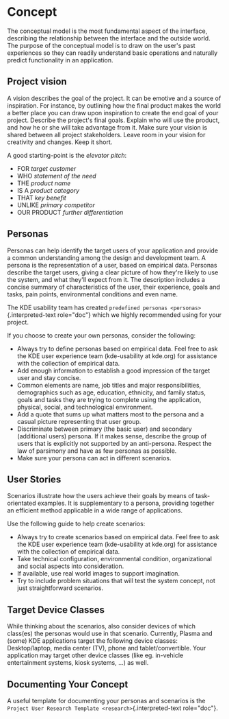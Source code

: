 Concept
=======

The conceptual model is the most fundamental aspect of the interface,
describing the relationship between the interface and the outside world.
The purpose of the conceptual model is to draw on the user's past
experiences so they can readily understand basic operations and
naturally predict functionality in an application.

Project vision
--------------

A vision describes the goal of the project. It can be emotive and a
source of inspiration. For instance, by outlining how the final product
makes the world a better place you can draw upon inspiration to create
the end goal of your project. Describe the project\'s final goals.
Explain who will use the product, and how he or she will take advantage
from it. Make sure your vision is shared between all project
stakeholders. Leave room in your vision for creativity and changes. Keep
it short.

A good starting-point is the *elevator pitch*:

-   FOR *target customer*
-   WHO *statement of the need*
-   THE *product name*
-   IS A *product category*
-   THAT *key benefit*
-   UNLIKE *primary competitor*
-   OUR PRODUCT *further differentiation*

Personas
--------

Personas can help identify the target users of your application and
provide a common understanding among the design and development team. A
persona is the representation of a user, based on empirical data.
Personas describe the target users, giving a clear picture of how
they\'re likely to use the system, and what they'll expect from it. The
description includes a concise summary of characteristics of the user,
their experience, goals and tasks, pain points, environmental conditions
and even name.

The KDE usability team has created
`predefined personas <personas>`{.interpreted-text role="doc"} which we
highly recommended using for your project.

If you choose to create your own personas, consider the following:

-   Always try to define personas based on empirical data. Feel free to
    ask the KDE user experience team (kde-usability at kde.org) for
    assistance with the collection of empirical data.
-   Add enough information to establish a good impression of the target
    user and stay concise.
-   Common elements are name, job titles and major responsibilities,
    demographics such as age, education, ethnicity, and family status,
    goals and tasks they are trying to complete using the application,
    physical, social, and technological environment.
-   Add a quote that sums up what matters most to the persona and a
    casual picture representing that user group.
-   Discriminate between primary (the basic user) and secondary
    (additional users) persona. If it makes sense, describe the group of
    users that is explicitly not supported by an anti-persona. Respect
    the law of parsimony and have as few personas as possible.
-   Make sure your persona can act in different scenarios.

User Stories
------------

Scenarios illustrate how the users achieve their goals by means of
task-orientated examples. It is supplementary to a persona, providing
together an efficient method applicable in a wide range of applications.

Use the following guide to help create scenarios:

-   Always try to create scenarios based on empirical data. Feel free to
    ask the KDE user experience team (kde-usability at kde.org) for
    assistance with the collection of empirical data.
-   Take technical configuration, environmental condition,
    organizational and social aspects into consideration.
-   If available, use real world images to support imagination.
-   Try to include problem situations that will test the system concept,
    not just straightforward scenarios.

Target Device Classes
---------------------

While thinking about the scenarios, also consider devices of which
class(es) the personas would use in that scenario. Currently, Plasma and
(some) KDE applications target the following device classes:
Desktop/laptop, media center (TV), phone and tablet/convertible. Your
application may target other device classes (like eg. in-vehicle
entertainment systems, kiosk systems, \...) as well.

Documenting Your Concept
------------------------

A useful template for documenting your personas and scenarios is the
`Project User Research Template <research>`{.interpreted-text
role="doc"}.
